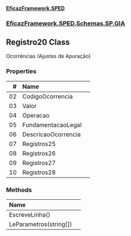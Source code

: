 #### [EficazFramework.SPED](EficazFrameworkSPED.md 'EficazFramework SPED')
### [EficazFramework.SPED.Schemas.SP.GIA](EficazFramework.SPED.Schemas.SP.GIA.md 'EficazFramework.SPED.Schemas.SP.GIA')

## Registro20 Class

Ocorrências (Ajustes de Apuração)
### Properties

| # | Name | |
| ---: | :--- | :--- |
| 02 | CodigoOcorrencia |  |
| 03 | Valor |  |
| 04 | Operacao |  |
| 05 | FundamentacaoLegal |  |
| 06 | DescricaoOcorrencia |  |
| 07 | Registros25 |  |
| 08 | Registros26 |  |
| 09 | Registros27 |  |
| 10 | Registros28 |  |
### Methods

| Name | |
| :--- | :--- |
| EscreveLinha() |  |
| LeParametros(string[]) |  |

